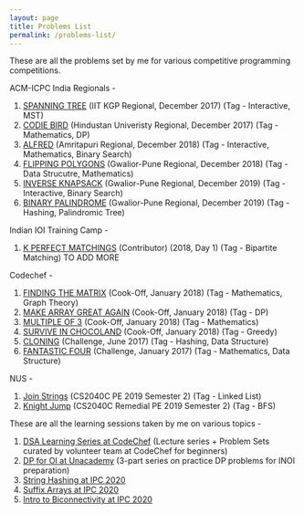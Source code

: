 ```yaml
---
layout: page
title: Problems List
permalink: /problems-list/
---
```


These are all the problems set by me for various competitive programming competitions.

ACM-ICPC India Regionals -
  1. [SPANNING TREE](https://www.codechef.com/problems/SPANTREE) (IIT KGP Regional, December 2017) (Tag - Interactive, MST)
  2. [CODIE BIRD](https://www.codechef.com/problems/CODIE) (Hindustan Univeristy Regional, December 2017) (Tag - Mathematics, DP)
  3. [ALFRED](https://www.codechef.com/problems/ALFRED) (Amritapuri Regional, December 2018) (Tag - Interactive, Mathematics, Binary Search)
  4. [FLIPPING POLYGONS](https://www.codechef.com/problems/NGONS) (Gwalior-Pune Regional, December 2018) (Tag - Data Strucutre, Mathematics)
  5. [INVERSE KNAPSACK](https://www.codechef.com/problems/INVSACK) (Gwalior-Pune Regional, December 2019) (Tag - Interactive, Binary Search)
  6. [BINARY PALINDROME](https://www.codechef.com/problems/BINPALIN) (Gwalior-Pune Regional, December 2019) (Tag - Hashing, Palindromic Tree)

Indian IOI Training Camp -
  1. [K PERFECT MATCHINGS](https://www.codechef.com/problems/KPERFMAT) (Contributor) (2018, Day 1) (Tag - Bipartite Matching)
  TO ADD MORE

Codechef -
  1. [FINDING THE MATRIX](https://www.codechef.com/problems/FINDA) (Cook-Off, January 2018) (Tag - Mathematics, Graph Theory)
  2. [MAKE ARRAY GREAT AGAIN](https://www.codechef.com/problems/MAGA) (Cook-Off, January 2018) (Tag - DP)
  3. [MULTIPLE OF 3](https://www.codechef.com/problems/MULTHREE) (Cook-Off, January 2018) (Tag - Mathematics)
  4. [SURVIVE IN CHOCOLAND](https://www.codechef.com/problems/SURVIVE) (Cook-Off, January 2018) (Tag - Greedy)
  5. [CLONING](https://www.codechef.com/problems/CLONEME) (Challenge, June 2017) (Tag - Hashing, Data Structure)
  6. [FANTASTIC FOUR](https://www.codechef.com/problems/FOURSQ) (Challenge, January 2017) (Tag - Mathematics, Data Structure)

NUS -
  1. [Join Strings](https://open.kattis.com/problems/joinstrings) (CS2040C PE 2019 Semester 2) (Tag - Linked List)
  2. [Knight Jump](https://open.kattis.com/problems/knightjump) (CS2040C Remedial PE 2019 Semester 2) (Tag - BFS)
  
These are all the learning sessions taken by me on various topics -
  1. [DSA Learning Series at CodeChef](https://www.codechef.com/LEARNDSA) (Lecture series + Problem Sets curated by volunteer team at CodeChef for beginners)
  2. [DP for OI at Unacademy](https://www.youtube.com/watch?v=Lg_i575c9Go) (3-part series on practice DP problems for INOI preparation)
  3. [String Hashing at IPC 2020](https://www.youtube.com/watch?v=wh1APrnUfF8)
  4. [Suffix Arrays at IPC 2020](https://www.youtube.com/watch?v=Lu5sByCfPvE)
  5. [Intro to Biconnectivity at IPC 2020](https://www.youtube.com/watch?v=zcyxbcrPvqk)
